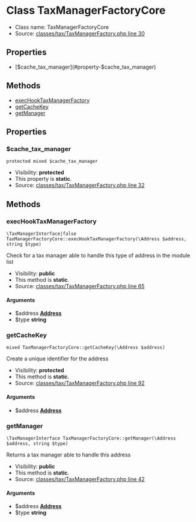 Class TaxManagerFactoryCore
=====================





* Class name: TaxManagerFactoryCore
* Source: [classes/tax/TaxManagerFactory.php line 30](https://github.com/PrestaShop/PrestaShop/blob/1.6.1.1/classes/tax/TaxManagerFactory.php#L30)



Properties
----------

* [$cache_tax_manager](#property-$cache_tax_manager)

Methods
-------
* [execHookTaxManagerFactory](#method-execHookTaxManagerFactory)
* [getCacheKey](#method-getCacheKey)
* [getManager](#method-getManager)




Properties
----------


### <a name="property-$cache_tax_manager"></a>$cache_tax_manager

    protected mixed $cache_tax_manager





* Visibility: **protected**
* This property is **static**.
* Source: [classes/tax/TaxManagerFactory.php line 32](https://github.com/PrestaShop/PrestaShop/blob/1.6.1.1/classes/tax/TaxManagerFactory.php#L32)


Methods
-------


### <a name="method-execHookTaxManagerFactory"></a>execHookTaxManagerFactory

    \TaxManagerInterface|false TaxManagerFactoryCore::execHookTaxManagerFactory(\Address $address, string $type)

Check for a tax manager able to handle this type of address in the module list



* Visibility: **public**
* This method is **static**.
* Source: [classes/tax/TaxManagerFactory.php line 65](https://github.com/PrestaShop/PrestaShop/blob/1.6.1.1/classes/tax/TaxManagerFactory.php#L65)


#### Arguments
* $address **[Address](class.AddressCore)**
* $type **string**



### <a name="method-getCacheKey"></a>getCacheKey

    mixed TaxManagerFactoryCore::getCacheKey(\Address $address)

Create a unique identifier for the address



* Visibility: **protected**
* This method is **static**.
* Source: [classes/tax/TaxManagerFactory.php line 92](https://github.com/PrestaShop/PrestaShop/blob/1.6.1.1/classes/tax/TaxManagerFactory.php#L92)


#### Arguments
* $address **[Address](class.AddressCore)**



### <a name="method-getManager"></a>getManager

    \TaxManagerInterface TaxManagerFactoryCore::getManager(\Address $address, string $type)

Returns a tax manager able to handle this address



* Visibility: **public**
* This method is **static**.
* Source: [classes/tax/TaxManagerFactory.php line 42](https://github.com/PrestaShop/PrestaShop/blob/1.6.1.1/classes/tax/TaxManagerFactory.php#L42)


#### Arguments
* $address **[Address](class.AddressCore)**
* $type **string**


